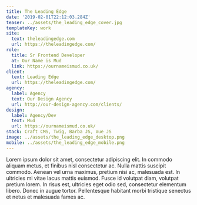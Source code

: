 ```yaml
---
title: The Leading Edge
date: '2019-02-01T22:12:03.284Z'
teaser: ../assets/the_leading_edge_cover.jpg
templateKey: work
site:
  text: theleadingedge.com
  url: https://theleadingedge.com/
role:
  title: Sr Frontend Developer
  at: Our Name is Mud
  link: https://ournameismud.co.uk/
client:
  text: Leading Edge
  url: https://theleadingedge.com/
agency:
  label: Agency
  text: Our Design Agency
  url: http://our-design-agency.com/clients/
design:
  label: Agency/Dev
  text: Mud
  url: https://ournameismud.co.uk/
stack: Craft CMS, Twig, Barba JS, Vue JS
image: ../assets/the_leading_edge_desktop.png
mobile: ../assets/the_leading_edge_mobile.png
---
```


Lorem ipsum dolor sit amet, consectetur adipiscing elit. In commodo aliquam metus, et finibus nisl consectetur ac. Nulla mattis suscipit commodo. Aenean vel urna maximus, pretium nisi ac, malesuada est. In ultricies mi vitae lacus mattis euismod. Fusce id volutpat diam, volutpat pretium lorem. In risus est, ultricies eget odio sed, consectetur elementum libero. Donec in augue tortor. Pellentesque habitant morbi tristique senectus et netus et malesuada fames ac.
